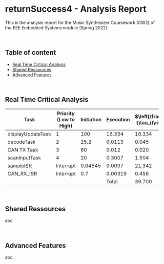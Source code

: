 # returnSuccess4 - Analysis Report

This is the analysis report for the Music Synthesizer Coursework (CW2) of the EEE Embedded Systems module (Spring 2022).

</br>

## Table of content

* [Real Time Critical Analysis](./README.md#real-time-critical-analysis)
* [Shared Ressources](./README.md#shared-ressources)
* [Advanced Features](./README.md#advanced-features)

</br>

## Real Time Critical Analysis

| Task              | Priority (Low to High) | Initiation | Execution | $\left[\frac{\tau_n}{\tau_i}\right]T_i$ | CPU Untilisation (%) |
|-------------------|------------------------|------------|-----------|-----------------------------------------|----------------------|
| displayUpdateTask |            1           |     100    |   16.334  |                  16.334                 |        16.334        |
| decodeTask        |            2           |    25.2    |   0.0113  |                  0.045                  |         0.045        |
| CAN TX Task       |            3           |     60     |   0.012   |                  0.020                  |         0.020        |
| scanInputTask     |            4           |     20     |   0.3007  |                  1.504                  |         1.504        |
| sampleISR         |        Interrupt       |   0.04545  |   0.0097  |                  21.342                 |        21.342        |
| CAN_RX_ISR        |        Interrupt       |     0.7    |  0.00319  |                  0.456                  |         0.456        |
|                   |                        |            |   Total   |                  39.700                 |        39.700        |

</br>

## Shared Ressources

abc

</br>

## Advanced Features

abc
